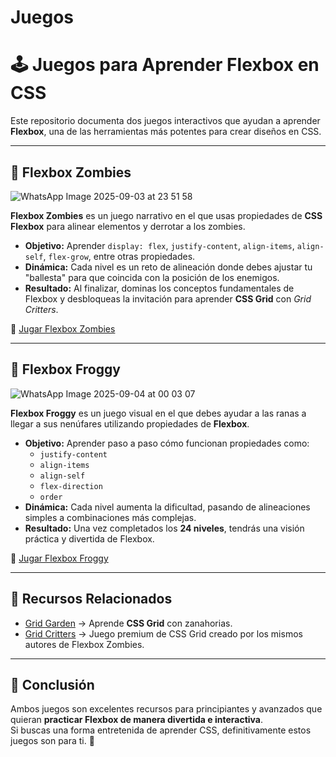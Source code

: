 # Juegos

# 🕹️ Juegos para Aprender Flexbox en CSS

Este repositorio documenta dos juegos interactivos que ayudan a aprender **Flexbox**, una de las herramientas más potentes para crear diseños en CSS.  

---

## 🎯 Flexbox Zombies

![WhatsApp Image 2025-09-03 at 23 51 58](https://github.com/user-attachments/assets/e1694f8a-9e17-4a61-8f04-e809e2c27575)


**Flexbox Zombies** es un juego narrativo en el que usas propiedades de **CSS Flexbox** para alinear elementos y derrotar a los zombies.  

- **Objetivo:** Aprender `display: flex`, `justify-content`, `align-items`, `align-self`, `flex-grow`, entre otras propiedades.  
- **Dinámica:** Cada nivel es un reto de alineación donde debes ajustar tu "ballesta" para que coincida con la posición de los enemigos.  
- **Resultado:** Al finalizar, dominas los conceptos fundamentales de Flexbox y desbloqueas la invitación para aprender **CSS Grid** con *Grid Critters*.  

🔗 [Jugar Flexbox Zombies](https://flexboxzombies.com/)  

---

## 🐸 Flexbox Froggy

![WhatsApp Image 2025-09-04 at 00 03 07](https://github.com/user-attachments/assets/52dc25bb-6f98-4a1d-a926-9caf08dd3ed2)


**Flexbox Froggy** es un juego visual en el que debes ayudar a las ranas a llegar a sus nenúfares utilizando propiedades de **Flexbox**.  

- **Objetivo:** Aprender paso a paso cómo funcionan propiedades como:  
  - `justify-content`  
  - `align-items`  
  - `align-self`  
  - `flex-direction`  
  - `order`  
- **Dinámica:** Cada nivel aumenta la dificultad, pasando de alineaciones simples a combinaciones más complejas.  
- **Resultado:** Una vez completados los **24 niveles**, tendrás una visión práctica y divertida de Flexbox.  

🔗 [Jugar Flexbox Froggy](https://flexboxfroggy.com/)  

---

## 🚀 Recursos Relacionados

- [Grid Garden](https://cssgridgarden.com/) → Aprende **CSS Grid** con zanahorias.  
- [Grid Critters](https://gridcritters.com/) → Juego premium de CSS Grid creado por los mismos autores de Flexbox Zombies.  

---

## 📌 Conclusión

Ambos juegos son excelentes recursos para principiantes y avanzados que quieran **practicar Flexbox de manera divertida e interactiva**.  
Si buscas una forma entretenida de aprender CSS, definitivamente estos juegos son para ti. 🎉
